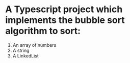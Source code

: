 # A Typescript project which implements the bubble sort algorithm to sort:
1. An array of numbers
2. A string
3. A LinkedList
